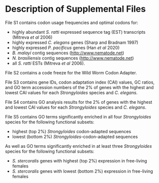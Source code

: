 # Description of Supplemental Files 

File S1 contains codon usage frequencies and optimal codons for:

- highly abundant *S. ratti* expressed sequence tag (EST) transcripts (Mitreva *et al* 2006)
- highly expressed *C. elegans* genes (Sharp and Bradnam 1997)
- highly expressed *P. pacificus* genes (Han *et al* 2020)
- *B. malayi* contig sequences (http://www.nematode.net)
- *N. brasiliensis* contig sequences (http://www.nematode.net)
- all *S. ratti* ESTs (Mitreva *et al* 2006).  

File S2 contains a code freeze for the Wild Worm Codon Adapter.  

File S3 contains gene IDs, codon adaptation index (CAI) values, GC ratios, and GO term accession numbers of the 2% of genes with the highest and lowest CAI values for each *Strongyloides* species and *C. elegans*.  

File S4 contains GO analysis results for the 2% of genes with the highest and lowest CAI values for each *Strongyloides* species and *C. elegans*.  

File S5 contains GO terms significantly enriched in all four *Strongyloides* species for the following functional subsets:

- highest (top 2%) *Strongyloides* codon-adapted sequences
- lowest (bottom 2%) *Strongyloides*-codon-adapted sequences

As well as GO terms significantly enriched in at least three *Strongyloides* species for the following functional subsets:

- *S. stercoralis* genes with highest (top 2%) expression in free-living females
- *S. stercoralis* genes with lowest (bottom 2%) expression in free-living females